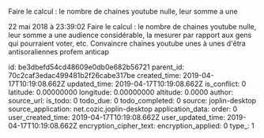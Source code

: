 Faire le calcul : le nombre de chaines youtube nulle, leur somme a une

22 mai 2018 à 23:39:02
Faire le calcul : le nombre de chaines youtube nulle, leur somme a une
audience considérable, la mesurer par rapport aux gens qui pourraient
voter, etc. Convaincre chaines youtube unes à unes d\'êtra
antisoraliennes profem anticap


id: be3dbefd54cd48609e0db0e682b56721
parent_id: 70c2caf3edac499481b2f26cabe317be
created_time: 2019-04-17T10:19:08.662Z
updated_time: 2019-04-17T10:19:08.662Z
is_conflict: 0
latitude: 0.00000000
longitude: 0.00000000
altitude: 0.0000
author: 
source_url: 
is_todo: 0
todo_due: 0
todo_completed: 0
source: joplin-desktop
source_application: net.cozic.joplin-desktop
application_data: 
order: 0
user_created_time: 2019-04-17T10:19:08.662Z
user_updated_time: 2019-04-17T10:19:08.662Z
encryption_cipher_text: 
encryption_applied: 0
type_: 1